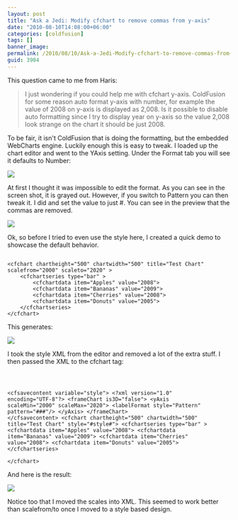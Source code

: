 ```yaml
---
layout: post
title: "Ask a Jedi: Modify cfchart to remove commas from y-axis"
date: "2010-08-10T14:08:00+06:00"
categories: [coldfusion]
tags: []
banner_image: 
permalink: /2010/08/10/Ask-a-Jedi-Modify-cfchart-to-remove-commas-from-yaxis
guid: 3904
---
```


This question came to me from Haris:

<p>

<blockquote>
I just wondering if you could help me with cfchart y-axis. ColdFusion for some reason auto format y-axis with number, for example the value of 2008 on y-axis is displayed as 2,008. Is it possible to disable auto formatting since I try to display year on y-axis so the value 2,008 look strange on the chart it should be just 2008.
</blockquote>
<!--more-->
<p>
To be fair, it isn't ColdFusion that is doing the formatting, but the embedded WebCharts engine. Luckily enough this is easy to tweak. I loaded up the chart editor and went to the YAxis setting. Under the Format tab you will see it defaults to Number:

<p>

<img src="https://static.raymondcamden.com/images/Screen shot 2010-08-10 at 12.31.03 PM.png" />

<p>

At first I thought it was impossible to edit the format. As you can see in the screen shot, it is grayed out. However, if you switch to Pattern you can then tweak it. I did and set the value to just #. You can see in the preview that the commas are removed.

<p>

<img src="https://static.raymondcamden.com/images/cfjedi/Screen shot 2010-08-10 at 12.32.29 PM.png" />

<p>

Ok, so before I tried to even use the style here, I created a quick demo to showcase the default behavior.

<p>

<code>
&lt;cfchart chartheight="500" chartwidth="500" title="Test Chart" scalefrom="2000" scaleto="2020" &gt;
	&lt;cfchartseries type="bar" &gt;
		&lt;cfchartdata item="Apples" value="2008"&gt;
		&lt;cfchartdata item="Bananas" value="2009"&gt;
		&lt;cfchartdata item="Cherries" value="2008"&gt;
		&lt;cfchartdata item="Donuts" value="2005"&gt;
	&lt;/cfchartseries&gt;	
&lt;/cfchart&gt;
</code>

<p>

This generates:

<p>

<img src="https://static.raymondcamden.com/images/cfjedi/Screen shot 2010-08-10 at 12.34.10 PM.png" />

<p>

I took the style XML from the editor and removed a lot of the extra stuff. I then passed the XML to the cfchart tag:

<p>

<code>

&lt;cfsavecontent variable="style"&gt;
&lt;?xml version="1.0" encoding="UTF-8"?&gt;
&lt;frameChart is3D="false"&gt;
          &lt;yAxis scaleMin="2000" scaleMax="2020"&gt;
               &lt;labelFormat style="Pattern" pattern="###"/&gt;
          &lt;/yAxis&gt;
&lt;/frameChart&gt;
&lt;/cfsavecontent&gt;
&lt;cfchart chartheight="500" chartwidth="500" title="Test Chart"  style="#style#"&gt;
	&lt;cfchartseries type="bar" &gt;
		&lt;cfchartdata item="Apples" value="2008"&gt;
		&lt;cfchartdata item="Bananas" value="2009"&gt;
		&lt;cfchartdata item="Cherries" value="2008"&gt;
		&lt;cfchartdata item="Donuts" value="2005"&gt;
	&lt;/cfchartseries&gt;	
&lt;/cfchart&gt;
</code>

<p>

And here is the result:

<p>

<img src="https://static.raymondcamden.com/images/cfjedi/Screen shot 2010-08-10 at 12.39.02 PM.png" />

<p>

Notice too that I moved the scales into XML. This seemed to work better than scalefrom/to once I moved to a style based design.